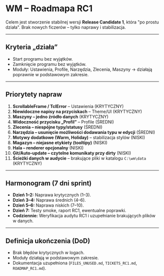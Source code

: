 # WM – Roadmapa RC1

Celem jest stworzenie stabilnej wersji **Release Candidate 1**, która "po prostu działa".
Brak nowych ficzerów – tylko naprawy i stabilizacja.

---

## Kryteria „działa”
- Start programu bez wyjątków.
- Zamknięcie programu bez wyjątków.
- Moduły: Ustawienia, Profile, Narzędzia, Zlecenia, Maszyny → działają poprawnie w podstawowym zakresie.

---

## Priorytety napraw
1. **ScrollableFrame / TclError** – Ustawienia (KRYTYCZNY)
2. **Niewidoczne napisy na przyciskach** – Theme/UI (KRYTYCZNY)
3. **Maszyny – jedno źródło danych** (KRYTYCZNY)
4. **Widoczność przycisku „Profil”** – Profile (ŚREDNI)
5. **Zlecenia – niespójne typy/statusy** (ŚREDNI)
6. **Narzędzia – usunięcie możliwości dodawania typu w edycji** (ŚREDNI)
7. **Motywy dodatkowe (Warm, Holiday)** – stabilizacja stylów (NISKI)
8. **Magazyn – niejasne etykiety (tooltipy)** (NISKI)
9. **Hala – renderer opcjonalny** (NISKI)
10. **Git/Auto-update – czytelne komunikaty przy dirty** (NISKI)
11. **Ścieżki danych w audycie** – brakujące pliki w katalogu `C:\wm\data` (KRYTYCZNY)

---

## Harmonogram (7 dni sprint)
- **Dzień 1–2:** Naprawa krytycznych (1–3).
- **Dzień 3–4:** Naprawa średnich (4–6).
- **Dzień 5–6:** Naprawa niskich (7–10).
- **Dzień 7:** Testy smoke, raport RC1, ewentualne poprawki.
- **Codziennie:** Weryfikacja audytu RC1 i uzupełnianie brakujących plików w danych.

---

## Definicja ukończenia (DoD)
- Brak błędów krytycznych w logach.
- Moduły działają w podstawowym zakresie.
- Dokumentacja uzupełniona (`FILES_UNUSED.md`, `TICKETS_RC1.md`, `ROADMAP_RC1.md`).
